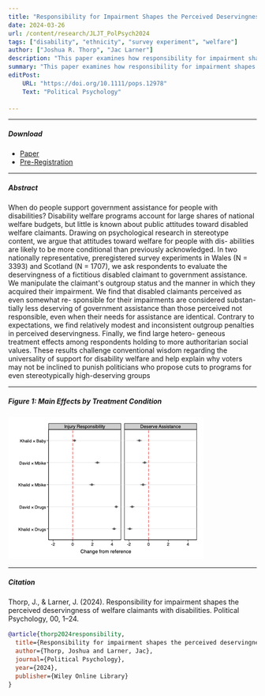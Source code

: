 ```yaml
---
title: "Responsibility for Impairment Shapes the Perceived Deservingness of Welfare Claimants with Disabilities" 
date: 2024-03-26
url: /content/research/JLJT_PolPsych2024
tags: ["disability", "ethnicity", "survey experiment", "welfare"]
author: ["Joshua R. Thorp", "Jac Larner"]
description: "This paper examines how responsibility for impairment shapes the perceived deservingness of disabled welfare claimants to government assistance. Published in Political Psychology, 2024." 
summary: "This paper examines how responsibility for impairment shapes the perceived deservingness of disabled welfare claimants to government assistance." 
editPost:
    URL: "https://doi.org/10.1111/pops.12978"
    Text: "Political Psychology"

---
```


----

##### Download

+ [Paper](ThorpLarner2024_PoliticalPsych_ResponsibilityforImpairment.pdf)
+ [Pre-Registration](ResponsibilityforImpairment_Registration.pdf)
  
----

##### Abstract
When do people support government assistance for people with disabilities? Disability welfare programs account for large shares of national welfare budgets, but little is known about public attitudes toward disabled welfare claimants. Drawing on psychological research in stereotype content, we argue that attitudes toward welfare for people with dis- abilities are likely to be more conditional than previously acknowledged. In two nationally representative, preregistered survey experiments in Wales (N = 3393) and Scotland (N = 1707), we ask respondents to evaluate the deservingness of a fictitious disabled claimant to government assistance. We manipulate the claimant's outgroup status and the manner in which they acquired their impairment. We find that disabled claimants perceived as even somewhat re- sponsible for their impairments are considered substan- tially less deserving of government assistance than those perceived not responsible, even when their needs for assistance are identical. Contrary to expectations, we find relatively modest and inconsistent outgroup penalties in perceived deservingness. Finally, we find large hetero- geneous treatment effects among respondents holding to more authoritarian social values. These results challenge conventional wisdom regarding the universality of support for disability welfare and help explain why voters may not be inclined to punish politicians who propose cuts to programs for even stereotypically high-deserving groups

----

##### Figure 1:  Main Effects by Treatment Condition

![](JLJT_PolPsych2024_Figure1.png)

----

##### Citation

Thorp, J., & Larner, J. (2024). Responsibility for impairment shapes the perceived deservingness of welfare claimants with disabilities. Political Psychology, 00, 1–24.

```BibTeX
@article{thorp2024responsibility,
  title={Responsibility for impairment shapes the perceived deservingness of welfare claimants with disabilities},
  author={Thorp, Joshua and Larner, Jac},
  journal={Political Psychology},
  year={2024},
  publisher={Wiley Online Library}
}
```
